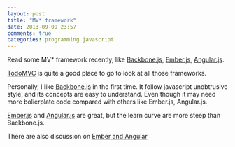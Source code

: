 ```yaml
---
layout: post
title: "MV* framework"
date: 2013-09-09 23:57
comments: true
categories: programming javascript 
---
```

Read some MV* framework recently, like [Backbone.js](http://documentcloud.github.io/backbone/#introduction), [Ember.js](http://emberjs.com/), [Angular.js](http://angularjs.org/).

[TodoMVC](http://todomvc.com/) is quite a good place to go to look at all those frameworks.

Personally, I like [Backbone.js](http://documentcloud.github.io/backbone/#introduction) in the first time. It follow javascript unobtrusive style, and its concepts are easy to understand. Even though it may need more bolierplate code compared with others like Ember.js, Angular.js.

[Ember.js](http://emberjs.com/) and [Angular.js](http://angularjs.org/) are great, but the learn curve are more steep than Backbone.js. 

There are also discussion on [Ember and Angular](http://www.quora.com/Client-side-MVC/Is-Angular-js-or-Ember-js-the-better-choice-for-Javascript-frameworks)
